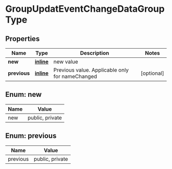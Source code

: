 
# GroupUpdatEventChangeDataGroupType

## Properties
Name | Type | Description | Notes
------------ | ------------- | ------------- | -------------
**new** | [**inline**](#New) | new value | 
**previous** | [**inline**](#Previous) | Previous value. Applicable only for nameChanged |  [optional]


<a name="New"></a>
## Enum: new
Name | Value
---- | -----
new | public, private


<a name="Previous"></a>
## Enum: previous
Name | Value
---- | -----
previous | public, private



